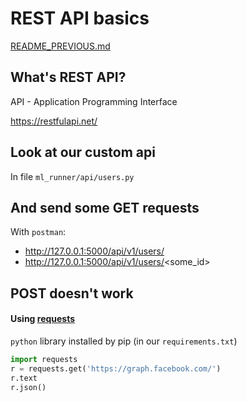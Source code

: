 # REST API basics

[README_PREVIOUS.md](./README_PREVIOUS.md)

## What's REST API?
API - Application Programming Interface

https://restfulapi.net/

## Look at our custom api
In file `ml_runner/api/users.py`


## And send some GET requests
With `postman`:
* http://127.0.0.1:5000/api/v1/users/
* http://127.0.0.1:5000/api/v1/users/<some_id>

## POST doesn't work

#### Using [requests](https://requests.readthedocs.io/en/master/)
`python` library installed by pip (in our `requirements.txt`)

```python
import requests
r = requests.get('https://graph.facebook.com/')
r.text
r.json()
```
